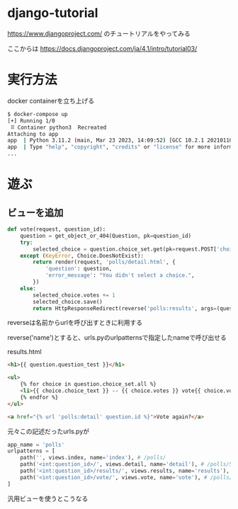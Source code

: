# django-tutorial

https://www.djangoproject.com/ のチュートリアルをやってみる

ここからは https://docs.djangoproject.com/ja/4.1/intro/tutorial03/

# 実行方法

docker containerを立ち上げる

```bash
$ docker-compose up
[+] Running 1/0
 ⠿ Container python3  Recreated                                                                                                                                        0.1s
Attaching to app
app  | Python 3.11.2 (main, Mar 23 2023, 14:09:52) [GCC 10.2.1 20210110] on linux
app  | Type "help", "copyright", "credits" or "license" for more information.
...
```

# 遊ぶ

## ビューを追加

```python
def vote(request, question_id):
    question = get_object_or_404(Question, pk=question_id)
    try:
        selected_choice = question.choice_set.get(pk=request.POST['choice'])
    except (KeyError, Choice.DoesNotExist):
        return render(request, 'polls/detail.html', {
            'question': question,
            'error_message': "You didn't select a choice.",
        })
    else:
        selected_choice.votes += 1
        selected_choice.save()
        return HttpResponseRedirect(reverse('polls:results', args=(question_id,)))
```

reverseは名前からurlを呼び出すときに利用する

reverse('name')とすると、urls.pyのurlpatternsで指定したnameで呼び出せる

results.html

```html
<h1>{{ question.question_test }}</h1>

<ul>
    {% for choice in question.choice_set.all %}
    <li>{{ choice.choice_text }} -- {{ choice.votes }} vote{{ choice.votes|pluralize }}</li>
    {% endfor %}
</ul>

<a href="{% url 'polls:detail' question.id %}">Vote again?</a>
```

元々この記述だったurls.pyが

```python
app_name = 'polls'
urlpatterns = [
    path('', views.index, name='index'), # /polls/
    path('<int:question_id>/', views.detail, name='detail'), # /polls/5/
    path('<int:question_id>/results/', views.results, name='results'), # /polls/5/results/
    path('<int:question_id>/vote/', views.vote, name='vote'), # /polls/5/vote/
]
```

汎用ビューを使うとこうなる

